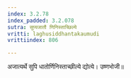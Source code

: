 ```yaml
---
index: 3.2.78
index_padded: 3.2.078
sutra: सुप्यजातौ णिनिस्ताच्छिल्ये
vritti: laghusiddhantakaumudi
vrittiindex: 806

---
```

अजात्यर्थे सुपि धातोर्णिनिस्ताच्छील्ये द्योत्ये। उष्णभोजी॥